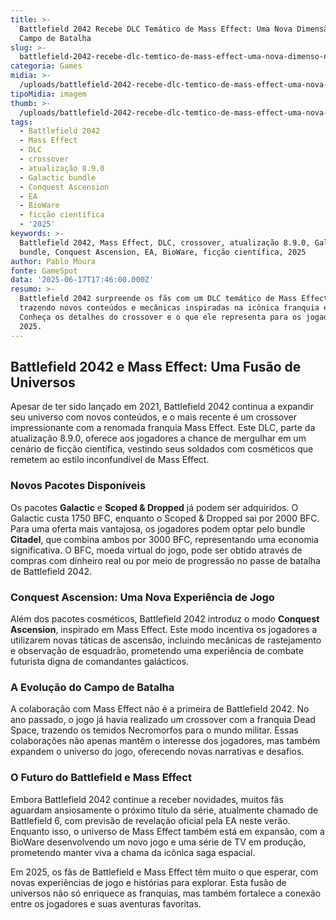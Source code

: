 ```yaml
---
title: >-
  Battlefield 2042 Recebe DLC Temático de Mass Effect: Uma Nova Dimensão no
  Campo de Batalha
slug: >-
  battlefield-2042-recebe-dlc-temtico-de-mass-effect-uma-nova-dimenso-no-campo-de-batalha
categoria: Games
midia: >-
  /uploads/battlefield-2042-recebe-dlc-temtico-de-mass-effect-uma-nova-dimenso-no-campo-de-batalha-thumb.png
tipoMidia: imagem
thumb: >-
  /uploads/battlefield-2042-recebe-dlc-temtico-de-mass-effect-uma-nova-dimenso-no-campo-de-batalha-thumb.png
tags:
  - Battlefield 2042
  - Mass Effect
  - DLC
  - crossover
  - atualização 8.9.0
  - Galactic bundle
  - Conquest Ascension
  - EA
  - BioWare
  - ficção científica
  - '2025'
keywords: >-
  Battlefield 2042, Mass Effect, DLC, crossover, atualização 8.9.0, Galactic
  bundle, Conquest Ascension, EA, BioWare, ficção científica, 2025
author: Pablo Moura
fonte: GameSpot
data: '2025-06-17T17:46:00.000Z'
resumo: >-
  Battlefield 2042 surpreende os fãs com um DLC temático de Mass Effect,
  trazendo novos conteúdos e mecânicas inspiradas na icônica franquia espacial.
  Conheça os detalhes do crossover e o que ele representa para os jogadores em
  2025.
---
```


## Battlefield 2042 e Mass Effect: Uma Fusão de Universos

Apesar de ter sido lançado em 2021, Battlefield 2042 continua a expandir seu universo com novos conteúdos, e o mais recente é um crossover impressionante com a renomada franquia Mass Effect. Este DLC, parte da atualização 8.9.0, oferece aos jogadores a chance de mergulhar em um cenário de ficção científica, vestindo seus soldados com cosméticos que remetem ao estilo inconfundível de Mass Effect.

### Novos Pacotes Disponíveis

Os pacotes **Galactic** e **Scoped & Dropped** já podem ser adquiridos. O Galactic custa 1750 BFC, enquanto o Scoped & Dropped sai por 2000 BFC. Para uma oferta mais vantajosa, os jogadores podem optar pelo bundle **Citadel**, que combina ambos por 3000 BFC, representando uma economia significativa. O BFC, moeda virtual do jogo, pode ser obtido através de compras com dinheiro real ou por meio de progressão no passe de batalha de Battlefield 2042.

### Conquest Ascension: Uma Nova Experiência de Jogo

Além dos pacotes cosméticos, Battlefield 2042 introduz o modo **Conquest Ascension**, inspirado em Mass Effect. Este modo incentiva os jogadores a utilizarem novas táticas de ascensão, incluindo mecânicas de rastejamento e observação de esquadrão, prometendo uma experiência de combate futurista digna de comandantes galácticos.

### A Evolução do Campo de Batalha

A colaboração com Mass Effect não é a primeira de Battlefield 2042. No ano passado, o jogo já havia realizado um crossover com a franquia Dead Space, trazendo os temidos Necromorfos para o mundo militar. Essas colaborações não apenas mantêm o interesse dos jogadores, mas também expandem o universo do jogo, oferecendo novas narrativas e desafios.

### O Futuro do Battlefield e Mass Effect

Embora Battlefield 2042 continue a receber novidades, muitos fãs aguardam ansiosamente o próximo título da série, atualmente chamado de Battlefield 6, com previsão de revelação oficial pela EA neste verão. Enquanto isso, o universo de Mass Effect também está em expansão, com a BioWare desenvolvendo um novo jogo e uma série de TV em produção, prometendo manter viva a chama da icônica saga espacial.

Em 2025, os fãs de Battlefield e Mass Effect têm muito o que esperar, com novas experiências de jogo e histórias para explorar. Esta fusão de universos não só enriquece as franquias, mas também fortalece a conexão entre os jogadores e suas aventuras favoritas.

